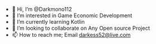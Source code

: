 - 👋 Hi, I’m @Darkmono112
- 👀 I’m interested in Game Economic Development 
- 🌱 I’m currently learning Kotlin
- 💞️ I’m looking to collaborate on Any Open source Project 
- 📫 How to reach me; Email darkess52@live.com

<!---
Darkmono112/Darkmono112 is a ✨ special ✨ repository because its `README.md` (this file) appears on your GitHub profile.
You can click the Preview link to take a look at your changes.
--->
